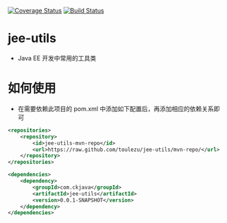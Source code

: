 [![Coverage Status](https://coveralls.io/repos/github/toulezu/jee-utils/badge.png?branch=master-github)](https://coveralls.io/github/toulezu/jee-utils?branch=master-github)
[![Build Status](https://travis-ci.org/toulezu/jee-utils.svg?branch=master)](https://travis-ci.org/toulezu/jee-utils)

# jee-utils
- Java EE 开发中常用的工具类

# 如何使用

- 在需要依赖此项目的 pom.xml 中添加如下配置后，再添加相应的依赖关系即可
```xml
<repositories>
	<repository>
	   	<id>jee-utils-mvn-repo</id>
		<url>https://raw.github.com/toulezu/jee-utils/mvn-repo/</url>
	</repository>
</repositories>

<dependencies>
	<dependency>
		<groupId>com.ckjava</groupId>
		<artifactId>jee-utils</artifactId>
		<version>0.0.1-SNAPSHOT</version>
	</dependency>
</dependencies>
```
